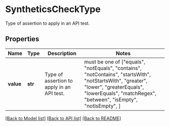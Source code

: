 # SyntheticsCheckType

Type of assertion to apply in an API test.

## Properties

| Name      | Type    | Description                                | Notes                                                                                                                                                                                                    |
| --------- | ------- | ------------------------------------------ | -------------------------------------------------------------------------------------------------------------------------------------------------------------------------------------------------------- |
| **value** | **str** | Type of assertion to apply in an API test. | must be one of ["equals", "notEquals", "contains", "notContains", "startsWith", "notStartsWith", "greater", "lower", "greaterEquals", "lowerEquals", "matchRegex", "between", "isEmpty", "notIsEmpty", ] |

[[Back to Model list]](README.md#documentation-for-models) [[Back to API list]](README.md#documentation-for-api-endpoints) [[Back to README]](README.md)
